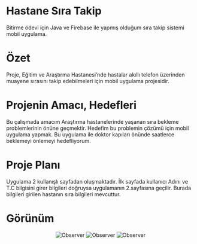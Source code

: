 # Hastane Sıra Takip 
Bitirme ödevi için Java ve Firebase ile yapmış olduğum sıra takip sistemi mobil uygulama.



# Özet
Proje, Eğitim ve Araştırma Hastanesi’nde hastalar akıllı telefon üzerinden muayene sırasını takip edebilmeleri için mobil uygulama projesidir.

# Projenin Amacı, Hedefleri

   Bu çalışmada amacım Araştırma hastanelerinde yaşanan sıra bekleme problemlerinin önüne geçmektir. Hedefim bu problemin çözümü için mobil uygulama yapmak. Bu uygulama ile doktor kapıları önünde saatlerce beklemeyi önlemeyi hedefliyorum. 

# Proje Planı
Uygulama 2 kullanışlı sayfadan oluşmaktadır. İlk sayfada kullanıcı Adını ve T.C bilgisini girer bilgileri doğruysa uygulamanın 2.sayfasına geçilir.
Burada bilgileri girilen hastanın sıra bilgileri mevcuttur.
# Görünüm

<p align="center" weight:150px>
    <img src="https://i.imgyukle.com/2020/06/01/yKJabH.jpg"  alt="Observer">
    <img src="https://i.imgyukle.com/2020/06/01/yKJBGQ.jpg"  alt="Observer">
     <img src="https://i.imgyukle.com/2020/06/01/yKJv8e.jpg"  alt="Observer">
</p>

